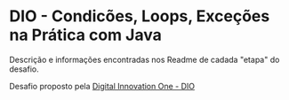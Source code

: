 # DIO - Condicões, Loops, Exceções na Prática com Java

Descrição e informações encontradas nos Readme de cadada "etapa" do desafio.

Desafio proposto pela [Digital Innovation One - DIO](https://www.dio.me)